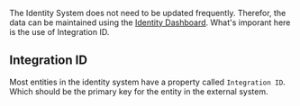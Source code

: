 The Identity System does not need to be updated frequently. Therefor, the data can be maintained using the [Identity Dashboard](/components/identity.html). What's imporant here is the use of Integration ID.

## Integration ID
Most entities in the identity system have a property called `Integration ID`. Which should be the primary key for the entity in the external system.  